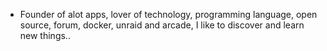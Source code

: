 - Founder of alot apps, lover of technology, programming language, open source, forum, docker, unraid and arcade, I like to discover and learn new things..
  <br>
































































































































































































































































































































































































































































































































































































































































